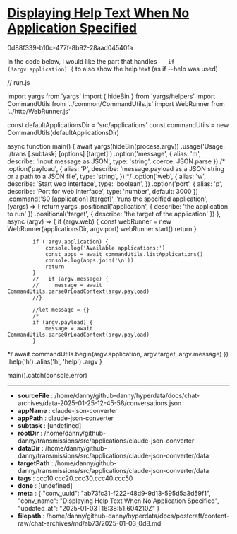 # [Displaying Help Text When No Application Specified](https://claude.ai/chat/ab73fc31-f222-48d9-9d13-595d5a3d59f1)

0d88f339-b10c-477f-8b92-28aad04540fa

In the code below, I would like the part that handles `   if (!argv.application) {` to also show the help text (as if --help was used)


// run.js

import yargs from 'yargs'
import { hideBin } from 'yargs/helpers'
import CommandUtils from '../common/CommandUtils.js'
import WebRunner from '../http/WebRunner.js'

const defaultApplicationsDir = 'src/applications'
const commandUtils = new CommandUtils(defaultApplicationsDir)

async function main() {
    await yargs(hideBin(process.argv))
        .usage('Usage: ./trans <application>[.subtask] [options] [target]')
        .option('message', {
            alias: 'm',
            describe: 'Input message as JSON',
            type: 'string',
            coerce: JSON.parse
        })
        /*
        .option('payload', {
            alias: 'P',
            describe: 'message.payload as a JSON string or a path to a JSON file',
            type: 'string',
        })
            */
        .option('web', {
            alias: 'w',
            describe: 'Start web interface',
            type: 'boolean',
        })
        .option('port', {
            alias: 'p',
            describe: 'Port for web interface',
            type: 'number',
            default: 3000
        })
        .command('$0 [application] [target]', 'runs the specified application', (yargs) => {
            return yargs
                .positional('application', {
                    describe: 'the application to run'
                })
                .positional('target', {
                    describe: 'the target of the application'
                })
        }, async (argv) => {
            if (argv.web) {
                const webRunner = new WebRunner(applicationsDir, argv.port)
                webRunner.start()
                return
            }

            if (!argv.application) {
                console.log('Available applications:')
                const apps = await commandUtils.listApplications()
                console.log(apps.join('\n'))
                return
            }
            //   if (argv.message) {
            //     message = await CommandUtils.parseOrLoadContext(argv.payload)
            //}

            //let message = {}
            /*
            if (argv.payload) {
                message = await CommandUtils.parseOrLoadContext(argv.payload)
            }
*/
            await commandUtils.begin(argv.application, argv.target, argv.message)
        })
        .help('h')
        .alias('h', 'help')
        .argv
}

main().catch(console.error)

---

* **sourceFile** : /home/danny/github-danny/hyperdata/docs/chat-archives/data-2025-01-25-12-45-58/conversations.json
* **appName** : claude-json-converter
* **appPath** : claude-json-converter
* **subtask** : [undefined]
* **rootDir** : /home/danny/github-danny/transmissions/src/applications/claude-json-converter
* **dataDir** : /home/danny/github-danny/transmissions/src/applications/claude-json-converter/data
* **targetPath** : /home/danny/github-danny/transmissions/src/applications/claude-json-converter/data
* **tags** : ccc10.ccc20.ccc30.ccc40.ccc50
* **done** : [undefined]
* **meta** : {
  "conv_uuid": "ab73fc31-f222-48d9-9d13-595d5a3d59f1",
  "conv_name": "Displaying Help Text When No Application Specified",
  "updated_at": "2025-01-03T16:38:51.604210Z"
}
* **filepath** : /home/danny/github-danny/hyperdata/docs/postcraft/content-raw/chat-archives/md/ab73/2025-01-03_0d8.md